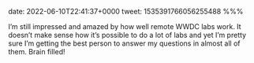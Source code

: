 date: 2022-06-10T22:41:37+0000
tweet: 1535391766056255488
%%%

I’m still impressed and amazed by how well remote WWDC labs work. It doesn’t make sense how it’s possible to do a lot of labs and yet I’m pretty sure I’m getting the best person to answer my questions in almost all of them. Brain filled!

